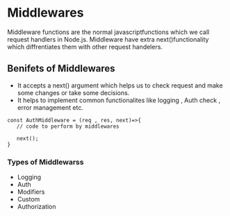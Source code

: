 # Middlewares
Middleware functions are the normal  javascriptfunctions which we call request handlers in Node.js.
Middleware have  extra next()functionality which diffrentiates them with other request handelers.

## Benifets of Middlewares

- It accepts a next() argument which helps us to check request and make some changes or take some decisions. 
- It helps to implement common functionalites like logging , Auth check , error management etc.



```
const AuthMiddleware = (req , res, next)=>{
   // code to perform by middlewares

   next();
}
```


### Types of Middlewarss
- Logging
- Auth
- Modifiers
- Custom
- Authorization
